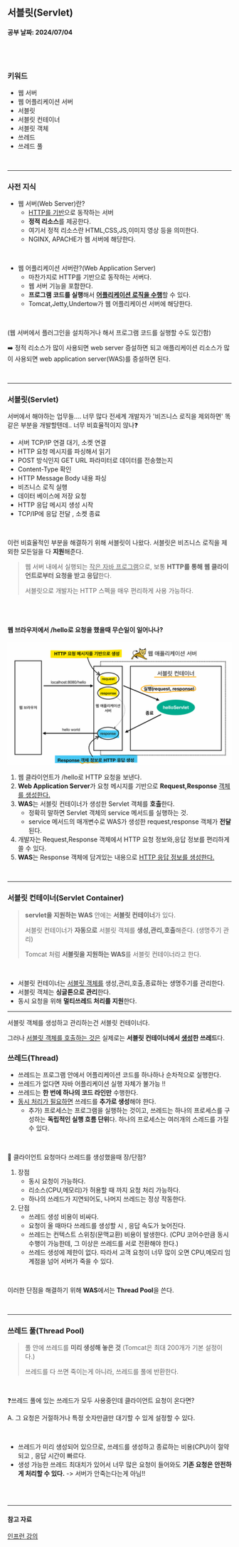 ## 서블릿(Servlet)
#### 공부 날짜: 2024/07/04

<br><br>
### 키워드
- 웹 서버
- 웹 어플리케이션 서버
- 서블릿 
- 서블릿 컨테이너
- 서블릿 객체 
- 쓰레드 
- 쓰레드 풀 

<br>

---

### 사전 지식

- 웹 서버(Web Server)란? 
  - <u>HTTP를 기반</u>으로 동작하는 서버 
  - **정적 리소스**를 제공한다. 
  - 여기서 정적 리소스란 HTML,CSS,JS,이미지 영상 등을 의미한다. 
  - NGINX, APACHE가 웹 서버에 해당한다. 

<br>

- 웹 어플리케이션 서버란?(Web Application Server)
  - 마찬가지로 HTTP를 기반으로 동작하는 서버다. 
  - 웹 서버 기능을 포함한다. 
  - **프로그램 코드를 실행**해서 <u>**어플리케이션 로직을 수행**</u>할 수 있다. 
  - Tomcat,Jetty,Undertow가 웹 어플리케이션 서버에 해당한다. 


<br>

(웹 서버에서 플러그인을 설치하거나 해서 프로그램 코드를 실행할 수도 있긴함)

➡️ 정적 리소스가 많이 사용되면 web server 증설하면 되고 애플리케이션 리소스가 많이 사용되면 web application server(WAS)를 증설하면 된다. 

<br>

---

### 서블릿(Servlet)

서버에서 해야하는 업무들.... 너무 많다 전세계 개발자가 '비즈니스 로직을 제외하면' 똑같은 부분을 개발할텐데.. 너무 비효율적이지 않나❓
- 서버 TCP/IP 연결 대기, 소켓 연결
- HTTP 요청 메시지를 파싱해서 읽기
- POST 방식인지 GET URL 파라미터로 데이터를 전송했는지 
- Content-Type 확인 
- HTTP Message Body 내용 파싱 
- 비즈니스 로직 실행 
- 데이터 베이스에 저장 요청 
- HTTP 응답 메시지 생성 시작
- TCP/IP에 응답 전달 , 소켓 종료

<br>

이런 비효율적인 부분을 해결하기 위해 서블릿이 나왔다. 서블릿은 비즈니스 로직을 제외한 모든일을 다 **지원**해준다. 

> 웹 서버 내에서 실행되는 <u>작은 자바 프로그램</u>으로, 보통 **HTTP를 통해 웹 클라이언트로부터 요청을 받고 응답**한다. 
>
> 서블릿으로 개발자는 HTTP 스펙을 매우 편리하게 사용 가능하다. 


<br><br>

#### 웹 브라우저에서 /hello로 요청을 했을때 무슨일이 일어나나? 
![img.png](img/servletProcess.png)

1. 웹 클라이언트가 /hello로 HTTP 요청을 보낸다. 
2. **Web Application Server**가 요청 메시지를 기반으로 **Request,Response** <u>객체를 생성한다.</u>
3. **WAS**는 서블릿 컨테이너가 생성한 Servlet 객체를 **호출**한다.
   - 정확히 말하면 Servlet 객체의 service 메서드를 실행하는 것.
   - service 메서드의 매개변수로 WAS가 생성한 request,response 객체가 **전달**된다. 
4. 개발자는 Request,Response 객체에서 HTTP 요청 정보와,응답 정보를 편리하게 쓸 수 있다. 
5. **WAS**는 Response 객체에 담겨있는 내용으로 <u>HTTP 응답 정보를 생성한다.</u>


<br>

---

### 서블릿 컨테이너(Servlet Container)

> **servlet을 지원하는 WAS** 안에는 **서블릿 컨테이너**가 있다.
> 
> 서블릿 컨테이너가 **자동으로** 서블릿 객체를 **생성,관리,호출**해준다. (생명주기 관리)
> 
> Tomcat 처럼 **서블릿을 지원하는 WAS**를 서블릿 컨테이너라고 한다. 

<br>

- 서블릿 컨테이너는 <u>서블릿 객체를</u> 생성,관리,호출,종료하는 생명주기를 관리한다. 
- 서블릿 객체는 **싱글톤으로 관리**한다. 
- 동시 요청을 위해 **멀티쓰레드 처리를 지원**한다. 


---

서블릿 객체를 생성하고 관리하는건 서블릿 컨테이너다. 

그러나 <u>서블릿 객체를 호출하는 것은</u> 실제로는 **서블릿 컨테이너에서 <u>생성</u>한 쓰레드**다. 


### 쓰레드(Thread)

- 쓰레드는 프로그램 안에서 어플리케이션 코드를 하나하나 순차적으로 실행한다. 
- 쓰레드가 없다면 자바 어플리케이션 실행 자체가 불가능 ‼️
- 쓰레드는 **한 번에 하나의 코드 라인만** 수행한다.
- <u>동시 처리가 필요하면</u> 쓰레드를 **추가로 생성**해야 한다. 
  - 추가) 프로세스는 프로그램을 실행하는 것이고, 쓰레드는 하나의 프로세스를 구성하는 **독립적인 실행 흐름 단위**다. 하나의 프로세스는 여러개의 스레드를 가질 수 있다. 

<br>

🤔 클라이언트 요청마다 쓰레드를 생성했을때 장/단점? 

1. 장점
   - 동시 요청이 가능하다. 
   - 리소스(CPU,메모리)가 허용할 때 까지 요청 처리 가능하다. 
   - 하나의 쓰레드가 지연되어도, 나머지 쓰레드는 정상 작동한다. 
2. 단점 
   - 쓰레드 생성 비용이 비싸다.
   - 요청이 올 때마다 쓰레드를 생성할 시 , 응답 속도가 늦어진다. 
   - 쓰레드는 컨텍스트 스위칭(문맥교환) 비용이 발생한다. (CPU 코어수만큼 동시수행이 가능한데, 그 이상은 쓰레드를 서로 전환해야 한다.)
   - 쓰레드 생성에 제한이 없다. 따라서 고객 요청이 너무 많이 오면 CPU,메모리 임계점을 넘어 서버가 죽을 수 있다. 

<br>

이러한 단점을 해결하기 위해 **WAS**에서는 **Thread Pool**을 쓴다. 

<br>

---

### 쓰레드 풀(Thread Pool)
> 풀 안에 쓰레드를 **미리 생성해 놓은 것** (Tomcat은 최대 200개가 기본 설정이다.)
> 
> 쓰레드를 다 쓰면 죽이는게 아니라, 쓰레드를 풀에 반환한다. 

<br>

❓쓰레드 풀에 있는 쓰레드가 모두 사용중인데 클라이언트 요청이 온다면? 

A. 그 요청은 거절하거나 특정 숫자만큼만 대기할 수 있게 설정할 수 있다. 

<br>

- 쓰레드가 미리 생성되어 있으므로, 쓰레드를 생성하고 종료하는 비용(CPU)이 절약되고 , 응답 시간이 빠르다. 
- 생성 가능한 쓰레드 최대치가 있어서 너무 많은 요청이 들어와도 **기존 요청은 안전하게 처리할 수 있다.** -> 서버가 안죽는다는게 아님!! 


<br><br>

---

#### 참고 자료
[인프런 강의](https://www.inflearn.com/course/%EC%8A%A4%ED%94%84%EB%A7%81-mvc-1/dashboard)